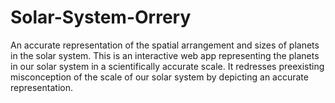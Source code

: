 # Solar-System-Orrery
An accurate representation of the spatial arrangement and sizes of planets in the solar system. This is an interactive web app representing the planets in our solar system in a scientifically accurate scale. It redresses preexisting misconception of the scale of our solar system by depicting an accurate representation.
